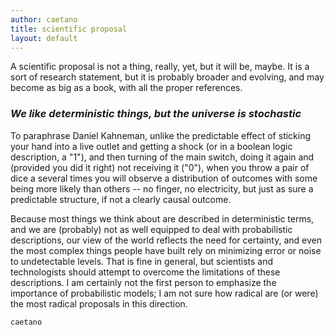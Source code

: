 ```yaml
---
author: caetano
title: scientific proposal
layout: default
---
```


A scientific proposal is not a thing, really, yet, but it will be, maybe.
It is a sort of research statement, but it is probably broader and evolving, and may become as big as a book, with all the proper references.

### _We like deterministic things, but the universe is stochastic_

To paraphrase Daniel Kahneman, unlike the predictable effect of sticking your hand into a live outlet and getting a shock (or in a boolean logic description, a "1"), and then turning of the main switch, doing it again and (provided you did it right) not receiving it ("0"), when you throw a pair of dice a several times you will observe a distribution of outcomes with some being more likely than others -- no finger, no electricity, but just as sure a predictable structure, if not a clearly causal outcome.

Because most things we think about are described in deterministic terms, and we are (probably) not as well equipped to deal with probabilistic descriptions, our view of the world reflects the need for certainty, and even the most complex things people have built rely on minimizing error or noise to undetectable levels.
That is fine in general, but scientists and technologists should attempt to overcome the limitations of these descriptions.
I am certainly not the first person to emphasize the importance of probabilistic models; I am not sure how radical are (or were) the most radical proposals in this direction.

<!-- [//]: # (This may be the most platform independent comment) -->

`caetano`
